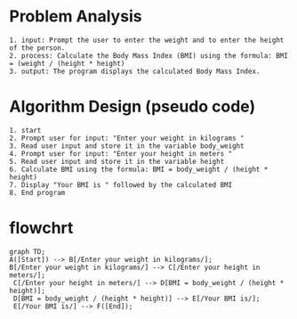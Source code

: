 # Problem Analysis
    1. input: Prompt the user to enter the weight and to enter the height of the person.
    2. process: Calculate the Body Mass Index (BMI) using the formula: BMI = (weight / (height * height)
    3. output: The program displays the calculated Body Mass Index.

# Algorithm Design (pseudo code)
    1. start
    2. Prompt user for input: "Enter your weight in kilograms "
    3. Read user input and store it in the variable body_weight
    4. Prompt user for input: "Enter your height in meters "
    5. Read user input and store it in the variable height
    6. Calculate BMI using the formula: BMI = body_weight / (height * height)
    7. Display "Your BMI is " followed by the calculated BMI
    8. End program
# flowchrt

```mermaid
graph TD;
A([Start]) --> B[/Enter your weight in kilograms/];
B[/Enter your weight in kilograms/] --> C[/Enter your height in meters/];
 C[/Enter your height in meters/] --> D[BMI = body_weight / (height * height)];
 D[BMI = body_weight / (height * height)] --> E[/Your BMI is/];
 E[/Your BMI is/] --> F([End]);
```
